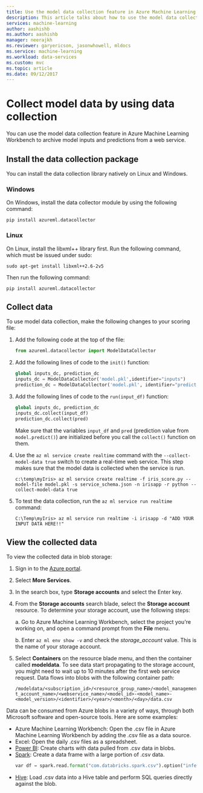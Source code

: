 ```yaml
---
title: Use the model data collection feature in Azure Machine Learning Workbench | Microsoft Docs
description: This article talks about how to use the model data collection feature in Azure Machine Learning Workbench 
services: machine-learning
author: aashishb
ms.author: aashishb
manager: neerajkh
ms.reviewer: garyericson, jasonwhowell, mldocs
ms.service: machine-learning
ms.workload: data-services
ms.custom: mvc
ms.topic: article
ms.date: 09/12/2017
---
```


# Collect model data by using data collection

You can use the model data collection feature in Azure Machine Learning Workbench to archive model inputs and predictions from a web service.

## Install the data collection package
You can install the data collection library natively on Linux and Windows.

### Windows
On Windows, install the data collector module by using the following command:

    pip install azureml.datacollector

### Linux
On Linux, install the libxml++ library first. Run the following command, which must be issued under sudo:

    sudo apt-get install libxml++2.6-2v5

Then run the following command:

    pip install azureml.datacollector

## Collect data

To use model data collection, make the following changes to your scoring file:

1. Add the following code at the top of the file:
   
    ```python
    from azureml.datacollector import ModelDataCollector
    ```

2. Add the following lines of code to the `init()` function:
    
    ```python
    global inputs_dc, prediction_dc
    inputs_dc = ModelDataCollector('model.pkl',identifier="inputs")
    prediction_dc = ModelDataCollector('model.pkl', identifier="prediction")
    ```

3. Add the following lines of code to the `run(input_df)` function:
    
    ```python
    global inputs_dc, prediction_dc
    inputs_dc.collect(input_df)
    prediction_dc.collect(pred)
    ```

    Make sure that the variables `input_df` and `pred` (prediction value from `model.predict()`) are initialized before you call the `collect()` function on them.

4. Use the `az ml service create realtime` command with the `--collect-model-data true` switch to create a real-time web service. This step makes sure that the model data is collected when the service is run.

     ```batch
    c:\temp\myIris> az ml service create realtime -f iris_score.py --model-file model.pkl -s service_schema.json -n irisapp -r python --collect-model-data true 
    ```
    
5. To test the data collection, run the `az ml service run realtime` command:

    ```
    C:\Temp\myIris> az ml service run realtime -i irisapp -d "ADD YOUR INPUT DATA HERE!!" 
    ``` 
    
## View the collected data
To view the collected data in blob storage:

1. Sign in to the [Azure portal](https://portal.azure.com).
2. Select **More Services**.
3. In the search box, type **Storage accounts** and select the Enter key.
4. From the **Storage accounts** search blade, select the **Storage account** resource. To determine your storage account, use the following steps:

    a. Go to Azure Machine Learning Workbench, select the project you're working on, and open a command prompt from the **File** menu.
    
    b. Enter `az ml env show -v` and check the *storage_account* value. This is the name of your storage account.

5. Select **Containers** on the resource blade menu, and then the container called **modeldata**. To see data start propagating to the storage account, you might need to wait up to 10 minutes after the first web service request. Data flows into blobs with the following container path:

    `/modeldata/<subscription_id>/<resource_group_name>/<model_management_account_name>/<webservice_name>/<model_id>-<model_name>-<model_version>/<identifier>/<year>/<month>/<day>/data.csv`

Data can be consumed from Azure blobs in a variety of ways, through both Microsoft software and open-source tools. Here are some examples:
- Azure Machine Learning Workbench: Open the .csv file in Azure Machine Learning Workbench by adding the .csv file as a data source.
- Excel: Open the daily .csv files as a spreadsheet.
- [Power BI](https://powerbi.microsoft.com/en-us/documentation/powerbi-azure-and-power-bi/): Create charts with data pulled from .csv data in blobs.
- [Spark](https://docs.microsoft.com/en-us/azure/hdinsight/hdinsight-apache-spark-overview): Create a data frame with a large portion of .csv data.
    ```python
    var df = spark.read.format("com.databricks.spark.csv").option("inferSchema","true").option("header","true").load("wasb://modeldata@<storageaccount>.blob.core.windows.net/<subscription_id>/<resource_group_name>/<model_management_account_name>/<webservice_name>/<model_id>-<model_name>-<model_version>/<identifier>/<year>/<month>/<date>/*")
    ```
- [Hive](https://docs.microsoft.com/en-us/azure/hdinsight/hdinsight-hadoop-linux-tutorial-get-started): Load .csv data into a Hive table and perform SQL queries directly against the blob.

